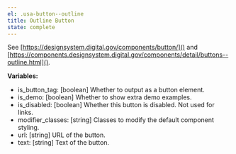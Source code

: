 ```yaml
---
el: .usa-button--outline
title: Outline Button
state: complete
---
```

See [https://designsystem.digital.gov/components/button/]() and
[https://components.designsystem.digital.gov/components/detail/buttons--outline.html]().

__Variables:__
* is_button_tag: [boolean] Whether to output as a button element.
* is_demo: [boolean] Whether to show extra demo examples.
* is_disabled: [boolean] Whether this button is disabled. Not used for links.
* modifier_classes: [string] Classes to modify the default component styling.
* url: [string] URL of the button.
* text: [string] Text of the button.

